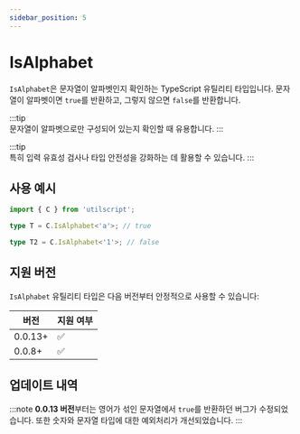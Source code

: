 ```yaml
---
sidebar_position: 5
---
```


# IsAlphabet

`IsAlphabet`은 문자열이 알파벳인지 확인하는 TypeScript 유틸리티 타입입니다. 문자열이 알파벳이면 `true`를 반환하고, 그렇지 않으면 `false`를 반환합니다.

:::tip  
문자열이 알파벳으로만 구성되어 있는지 확인할 때 유용합니다.
:::

:::tip  
특히 입력 유효성 검사나 타입 안전성을 강화하는 데 활용할 수 있습니다.
:::

## 사용 예시

```ts
import { C } from 'utilscript';

type T = C.IsAlphabet<'a'>; // true

type T2 = C.IsAlphabet<'1'>; // false
```

## 지원 버전

`IsAlphabet` 유틸리티 타입은 다음 버전부터 안정적으로 사용할 수 있습니다:

| 버전    | 지원 여부 |
| ------- | --------- |
| 0.0.13+ | ✅        |
| 0.0.8+  | ✅        |

## 업데이트 내역

:::note
**0.0.13 버전**부터는 영어가 섞인 문자열에서 `true`를 반환하던 버그가 수정되었습니다. 또한 숫자와 문자열 타입에 대한 예외처리가 개선되었습니다.
:::
